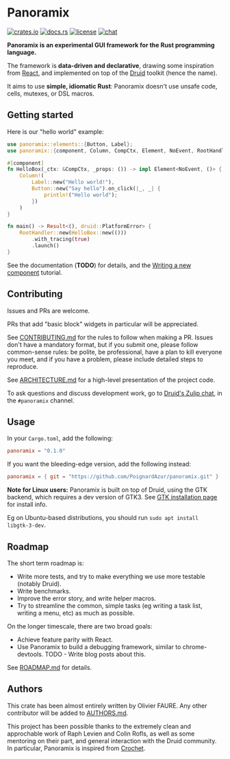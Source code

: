 # Panoramix

[![crates.io](https://meritbadge.herokuapp.com/panoramix)](https://crates.io/crates/panoramix)
[![docs.rs](https://docs.rs/panoramix/badge.svg)](https://docs.rs/panoramix/)
[![license](https://img.shields.io/github/license/PoignardAzur/panoramix)](https://github.com/linebender/druid/blob/master/LICENSE)
[![chat](https://img.shields.io/badge/zulip-join_chat-brightgreen.svg)](https://xi.zulipchat.com)

**Panoramix is an experimental GUI framework for the Rust programming language.**

The framework is **data-driven and declarative**, drawing some inspiration from [React](https://github.com/facebook/react), and implemented on top of the [Druid](https://github.com/linebender/druid) toolkit (hence the name).

It aims to use **simple, idiomatic Rust**: Panoramix doesn't use unsafe code, cells, mutexes, or DSL macros.


## Getting started

Here is our "hello world" example:

```rust
use panoramix::elements::{Button, Label};
use panoramix::{component, Column, CompCtx, Element, NoEvent, RootHandler};

#[component]
fn HelloBox(_ctx: &CompCtx, _props: ()) -> impl Element<NoEvent, ()> {
    Column!(
        Label::new("Hello world!"),
        Button::new("Say hello").on_click(|_, _| {
            println!("Hello world");
        })
    )
}

fn main() -> Result<(), druid::PlatformError> {
    RootHandler::new(HelloBox::new(()))
        .with_tracing(true)
        .launch()
}
```

See the documentation (**TODO**) for details, and the [Writing a new component](misc_docs/writing_a_component.md) tutorial.


## Contributing

Issues and PRs are welcome.

PRs that add "basic block" widgets in particular will be appreciated.

See [CONTRIBUTING.md](CONTRIBUTING.md) for the rules to follow when making a PR. Issues don't have a mandatory format, but if you submit one, please follow common-sense rules: be polite, be professional, have a plan to kill everyone you meet, and if you have a problem, please include detailed steps to reproduce.

See [ARCHITECTURE.md](ARCHITECTURE.md) for a high-level presentation of the project code.

To ask questions and discuss development work, go to [Druid's Zulip chat](https://xi.zulipchat.com/), in the `#panoramix` channel.


## Usage

In your `Cargo.toml`, add the following:

```toml
panoramix = "0.1.0"
```

If you want the bleeding-edge version, add the following instead:

```toml
panoramix = { git = "https://github.com/PoignardAzur/panoramix.git" }
```

**Note for Linux users:** Panoramix is built on top of Druid, using the GTK backend, which requires a dev version of GTK3. See [GTK installation page](https://www.gtk.org/docs/installations/linux/#installing-gtk-from-packages) for install info.

Eg on Ubuntu-based distributions, you should run `sudo apt install libgtk-3-dev`.


## Roadmap

The short term roadmap is:

- Write more tests, and try to make everything we use more testable (notably Druid).
- Write benchmarks.
- Improve the error story, and write helper macros.
- Try to streamline the common, simple tasks (eg writing a task list, writing a menu, etc) as much as possible.

On the longer timescale, there are two broad goals:

- Achieve feature parity with React.
- Use Panoramix to build a debugging framework, similar to chrome-devtools. TODO - Write blog posts about this.

See [ROADMAP.md](ROADMAP.md) for details.


## Authors

This crate has been almost entirely written by Olivier FAURE. Any other contributor will be added to [AUTHORS.md](AUTHORS.md).

This project has been possible thanks to the extremely clean and approchable work of Raph Levien and Colin Rofls, as well as some mentoring on their part, and general interaction with the Druid community. In particular, Panoramix is inspired from [Crochet](https://github.com/raphlinus/crochet/).

